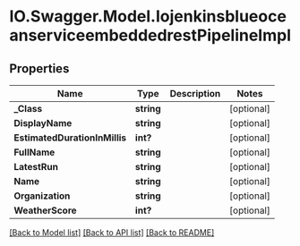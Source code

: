 # IO.Swagger.Model.IojenkinsblueoceanserviceembeddedrestPipelineImpl
## Properties

Name | Type | Description | Notes
------------ | ------------- | ------------- | -------------
**_Class** | **string** |  | [optional] 
**DisplayName** | **string** |  | [optional] 
**EstimatedDurationInMillis** | **int?** |  | [optional] 
**FullName** | **string** |  | [optional] 
**LatestRun** | **string** |  | [optional] 
**Name** | **string** |  | [optional] 
**Organization** | **string** |  | [optional] 
**WeatherScore** | **int?** |  | [optional] 

[[Back to Model list]](../README.md#documentation-for-models) [[Back to API list]](../README.md#documentation-for-api-endpoints) [[Back to README]](../README.md)

